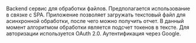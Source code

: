 Backend сервис для обработки файлов. Предполагается использование в связке с SPA. Приложение позволяет загружать текстовый файл
для асинхронной обработки, после чего можно получить отчет. В данный момент алгоритмом обработки является подсчет
токенов в тексте. Для авторизации используется OAuth 2.0. Аутентификация через Google.